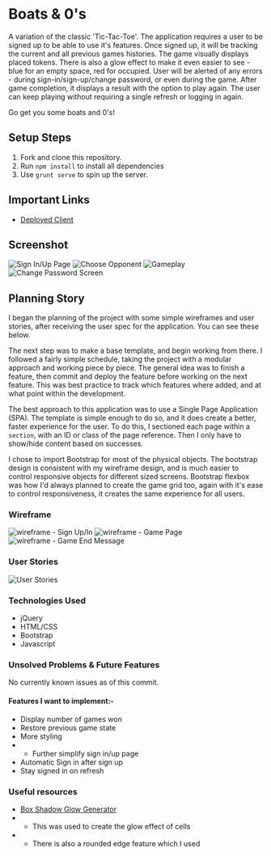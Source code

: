 # Boats & 0's

A variation of the classic 'Tic-Tac-Toe'. 
The application requires a user to be signed up to be able to use it's features. Once signed up, it will be tracking the current and all previous games histories. 
The game visually displays placed tokens. There is also a glow effect to make it even easier to see - blue for an empty space, red for occupied. 
User will be alerted of any errors - during sign-in/sign-up/change password, or even during the game. 
After game completion, it displays a result with the option to play again. The user can keep playing without requiring a single refresh or logging in again. 

Go get you some boats and 0's!

## Setup Steps

1. Fork and clone this repository.
2. Run `npm install` to install all dependencies
3. Use `grunt serve` to spin up the server.

## Important Links

- [Deployed Client](https://award59.github.io/tic-tac-toe-client/)

## Screenshot

![Sign In/Up Page](https://i.imgur.com/YVjXTyd.png)
![Choose Opponent](https://i.imgur.com/EGGrrov.png)
![Gameplay](https://i.imgur.com/BGAkIDa.png)
![Change Password Screen](https://i.imgur.com/ikNXOPc.png)


## Planning Story

I began the planning of the project with some simple wireframes and user stories, after receiving the user spec for the application. You can see these below.

The next step was to make a base template, and begin working from there. I followed a fairly simple schedule, taking the project with a modular approach and working piece by piece. The general idea was to finish a feature, then commit and deploy the feature before working on the next feature. This was best practice to track which features where added, and at what point within the development. 

The best approach to this application was to use a Single Page Application (SPA). The template is simple enough to do so, and it does create a better, faster experience for the user. To do this, I sectioned each page within a `section`, with an ID or class of the page reference. Then I only have to show/hide content based on successes. 

I chose to import Bootstrap for most of the physical objects. The bootstrap design is consistent with my wireframe design, and is much easier to control responsive objects for different sized screens. Bootstrap flexbox was how I'd always planned to create the game grid too, again with it's ease to control responsiveness, it creates the same experience for all users.

### Wireframe

![wireframe - Sign Up/In](https://i.imgur.com/F4xqyGu.png)
![wireframe - Game Page](https://i.imgur.com/uILBVsI.png)
![wireframe - Game End Message](https://i.imgur.com/tRu4rep.png)

### User Stories

![User Stories](https://i.imgur.com/fdIzwHz.png)

### Technologies Used

- jQuery
- HTML/CSS
- Bootstrap
- Javascript

### Unsolved Problems & Future Features

No currently known issues as of this commit.

#### Features I want to implement:-

- Display number of games won
- Restore previous game state
- More styling 
- - Further simplify sign in/up page
- Automatic Sign in after sign up
- Stay signed in on refresh

### Useful resources

- [Box Shadow Glow Generator](https://www.cssmatic.com/box-shadow)
- - This was used to create the glow effect of cells
- - There is also a rounded edge feature which I used
